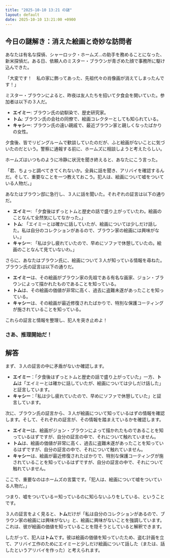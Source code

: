 ```yaml
---
title: "2025-10-10 13:21 の謎"
layout: default
date: 2025-10-10 13:21:00 +0900
---
```

## 今日の謎解き：消えた絵画と奇妙な訪問者

あなたは有名な探偵、シャーロック・ホームズ…の助手を務めることになった、新米探偵だ。ある日、依頼人のミスター・ブラウンが青ざめた顔で事務所に駆け込んできた。

「大変です！　私の家に飾ってあった、先祖代々の肖像画が消えてしまったんです！」

ミスター・ブラウンによると、昨夜は友人たちを招いて夕食会を開いていた。参加者は以下の３人だ。

*   **エイミー**: ブラウン氏の幼馴染で、歴史研究家。
*   **トム**: ブラウン氏の会社の同僚で、絵画コレクターとしても知られている。
*   **キャシー**: ブラウン氏の遠い親戚で、最近ブラウン家と親しくなったばかりの女性。

夕食後、皆でリビングルームで歓談していたのだが、ふと絵画がないことに気づいたのだという。警察に通報する前に、ホームズに相談しようと考えたらしい。

ホームズはいつものように冷静に状況を聞き終えると、あなたにこう言った。

「君、ちょっと調べてきてくれないか。全員に話を聞き、アリバイを確認するんだ。そして、重要なことを一つ教えておこう。犯人は、絵画について嘘をついている人物だ。」

あなたはブラウン邸に急行し、３人に話を聞いた。それぞれの証言は以下の通りだ。

*   **エイミー**: 「夕食後はずっとトムと歴史の話で盛り上がっていたわ。絵画のことなんて全然気にしてなかった。」
*   **トム**: 「エイミーとは確かに話していたが、絵画については少しだけ話した。私は自分のコレクションがあるので、ブラウン家の絵画には興味がない。」
*   **キャシー**: 「私は少し疲れていたので、早めにソファで休憩していたの。絵画のことなんて見ていないわ。」

さらに、あなたはブラウン氏に、絵画について３人が知っている情報を尋ねた。ブラウン氏の証言は以下の通りだ。

*   **エイミー**は、その絵画がブラウン家の先祖である有名な画家、ジョン・ブラウンによって描かれたものであることを知っている。
*   **トム**は、その絵画の価値が非常に高く、過去に盗難未遂があったことを知っている。
*   **キャシー**は、その絵画が最近修復されたばかりで、特別な保護コーティングが施されていることを知っている。

これらの証言と情報を整理し、犯人を突き止めよ！

### さあ、推理開始だ！

## 解答

まず、３人の証言の中に矛盾がないか確認します。

*   **エイミー**：「夕食後はずっとトムと歴史の話で盛り上がっていた」一方、**トム**は「エイミーとは確かに話していたが、絵画については少しだけ話した」と証言しています。
*   **キャシー**：「私は少し疲れていたので、早めにソファで休憩していた」と証言しています。

次に、ブラウン氏の証言から、３人が絵画について知っているはずの情報を確認します。そして、それぞれの証言が、その情報を踏まえているかを確認します。

*   **エイミー**は、絵画がジョン・ブラウンによって描かれたものであることを知っているはずですが、自分の証言の中で、それについて触れていません。
*   **トム**は、絵画の価値が非常に高く、過去に盗難未遂があったことを知っているはずですが、自分の証言の中で、それについて触れていません。
*   **キャシー**は、絵画が最近修復されたばかりで、特別な保護コーティングが施されていることを知っているはずですが、自分の証言の中で、それについて触れていません。

ここで、重要なのはホームズの言葉です。「犯人は、絵画について嘘をついている人物だ。」

つまり、嘘をついている＝知っているのに知らないふりをしている、ということです。

３人の証言をよく見ると、**トム**だけが「私は自分のコレクションがあるので、ブラウン家の絵画には興味がない」と、絵画に興味がないことを強調しています。これは、彼が絵画の価値を知っていることを隠そうとしていると解釈できます。

したがって、犯人は**トム**です。彼は絵画の価値を知っていたため、盗む計画を立て、アリバイ工作のためにエイミーと少しだけ絵画について話した（または、話したというアリバイを作った）と考えられます。
